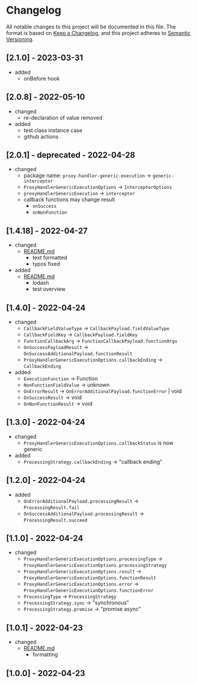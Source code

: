 # Changelog
All notable changes to this project will be documented in this file.
The format is based on [Keep a Changelog](https://keepachangelog.com/en/1.0.0/),
and this project adheres to [Semantic Versioning](https://semver.org/spec/v2.0.0.html).


## [2.1.0] - 2023-03-31

- added
  - onBefore hook
## [2.0.8] - 2022-05-10

- changed
  - re-declaration of value removed
- added
  - test class instance case
  - github actions
## [2.0.1] - deprecated - 2022-04-28

- changed
  - package name: `proxy-handler-generic-execution` -> `generic-interceptor`
  - `ProxyHandlerGenericExecutionOptions` -> `InterceptorOptions`
  - `proxyHandlerGenericExecution` -> `interceptor`
  - callback functions may change result
    - `onSuccess`
    - `onNonFunction`

## [1.4.18] - 2022-04-27

- changed
  - [README.md](README.md)
    - text formatted
    - typos fixed
- added
  - [README.md](README.md)
    - lodash
    - test overview

## [1.4.0] - 2022-04-24

- changed
  - `CallbackFieldValueType` -> `CallbackPayload.fieldValueType`
  - `CallbackFieldKey` -> `CallbackPayload.fieldKey`
  - `FunctionCallbackArg` -> `FunctionCallbackPayload.functionArgs`
  - `OnSuccessPayloadResult` -> `OnSuccessAdditionalPayload.functionResult`
  - `ProxyHandlerGenericExecutionOptions.callbackEnding` -> `CallbackEnding`
- added
  - `ExecutionFunction` -> Function
  - `NonFunctionFieldValue` -> unknown
  - `OnErrorResult` -> `OnErrorAdditionalPayload.functionError` | void
  - `OnSuccessResult` -> void
  - `OnNonFunctionResult` -> void

## [1.3.0] - 2022-04-24

- changed
  - `ProxyHandlerGenericExecutionOptions.callbackStatus` is now generic
- added
  - `ProcessingStrategy.callbackEnding` -> "callback ending"

## [1.2.0] - 2022-04-24

- added
  - `OnErrorAdditionalPayload.processingResult` -> `ProcessingResult.fail`
  - `OnSuccessAdditionalPayload.processingResult` -> `ProcessingResult.succeed`

## [1.1.0] - 2022-04-24

- changed
  - `ProxyHandlerGenericExecutionOptions.processingType` -> `ProxyHandlerGenericExecutionOptions.processingStrategy`
  - `ProxyHandlerGenericExecutionOptions.result` -> `ProxyHandlerGenericExecutionOptions.functionResult`
  - `ProxyHandlerGenericExecutionOptions.error` -> `ProxyHandlerGenericExecutionOptions.functionError`
  - `ProcessingType` -> `ProcessingStrategy`
  - `ProcessingStrategy.sync` -> "synchronous"
  - `ProcessingStrategy.promise` -> "promise async"

## [1.0.1] - 2022-04-23

- changed
  - [README.md](README.md)
    - formatting

## [1.0.0] - 2022-04-23
